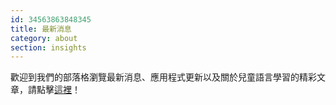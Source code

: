 ```yaml
---
id: 34563863848345
title: 最新消息
category: about
section: insights
---
```

歡迎到我們的部落格瀏覽最新消息、應用程式更新以及關於兒童語言學習的精彩文章，請點擊[這裡](https://studycat.com/blog/)！

